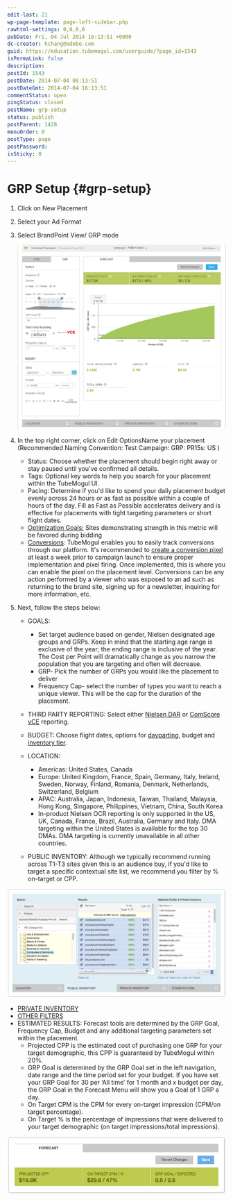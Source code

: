 ```yaml
---
edit-last: 21
wp-page-template: page-left-sidebar.php
rawhtml-settings: 0,0,0,0
pubDate: Fri, 04 Jul 2014 16:13:51 +0000
dc-creator: hchang@adobe.com
guid: https://education.tubemogul.com/userguide/?page_id=1543
isPermaLink: false
description: 
postId: 1543
postDate: 2014-07-04 08:13:51
postDateGmt: 2014-07-04 16:13:51
commentStatus: open
pingStatus: closed
postName: grp-setup
status: publish
postParent: 1428
menuOrder: 0
postType: page
postPassword: 
isSticky: 0
---
```


# GRP Setup {#grp-setup}

1. Click on New Placement
1. Select your Ad Format
1. Select BrandPoint View/ GRP mode   

   [ ![](assets/grp-setup.png)](assets/grp-setup.png)

1. In the top right corner, click on Edit OptionsName your placement  (Recommended Naming Convention: Test Campaign: GRP: PR15s: US )

    * Status: Choose whether the placement should begin right away or stay paused until you've confirmed all details.
    * Tags: Optional key words to help you search for your placement within the TubeMogul UI.
    * Pacing: Determine if you'd like to spend your daily placement budget evenly across 24 hours or as fast as possible within a couple of hours of the day. Fill as Fast as Possible accelerates delivery and is effective for placements with tight targeting parameters or short flight dates.
    * [Optimization Goals:](../../../user-guide/optimization/optimization-goals.md) Sites demonstrating strength in this metric will be favored during bidding
    * [Conversions](conversions.md): TubeMogul enables you to easily track conversions through our platform. It's recommended to  [create a conversion pixel](conversions.md) at least a week prior to campaign launch to ensure proper implementation and pixel firing. Once implemented, this is where you can enable the pixel on the placement level. Conversions can be any action performed by a viewer who was exposed to an ad such as returning to the brand site, signing up for a newsletter, inquiring for more information, etc.

1. Next, follow the steps below:

    * GOALS:

        * Set target audience based on gender, Nielsen designated age groups and GRPs. Keep in mind that the starting age range is exclusive of the year; the ending range is inclusive of the year. The Cost per Point will dramatically change as you narrow the population that you are targeting and often will decrease.
        * GRP- Pick the number of GRPs you would like the placement to deliver
        * Frequency Cap- select the number of types you want to reach a unique viewer. This will be the cap for the duration of the placement.

    * THIRD PARTY REPORTING: Select either [Nielsen DAR](../../../user-guide/measurement/nielsen-ocr-reporting.md) or [ComScore vCE](../../../user-guide/measurement/comscore-vce.md) reporting.
    
    * BUDGET: Choose flight dates, options for [dayparting](../../../user-guide/planning/targeting/targeting-options.md), budget and [inventory tier](../../../user-guide/planning/brand-safety/sitesafe-quality.md).
    
    * LOCATION:
        * Americas: United States, Canada
        * Europe: United Kingdom, France, Spain, Germany, Italy, Ireland, Sweden, Norway, Finland, Romania, Denmark, Netherlands, Switzerland, Belgium
        * APAC: Australia, Japan, Indonesia, Taiwan, Thailand, Malaysia, Hong Kong, Singapore, Philippines, Vietnam, China, South Korea
        * In-product Nielsen OCR reporting is only supported in the US, UK, Canada, France, Brazil, Australia, Germany and Italy. DMA targeting within the United States is available for the top 30 DMAs. DMA targeting is currently unavailable in all other countries.

    * PUBLIC INVENTORY: Although we typically recommend running across T1-T3 sites given this is an audience buy, if you'd like to target a specific contextual site list, we recommend you filter by % on-target  or CPP.

[ ![bp - site cat](assets/bp-site-cat-1024x510.jpeg)](assets/bp-site-cat.jpeg)

   * [PRIVATE INVENTORY](../../../user-guide/planning/private-inventory.md)
   * [OTHER FILTERS](../../../user-guide/planning/targeting/targeting-options.md)
   * ESTIMATED RESULTS: Forecast tools are determined by the GRP Goal, Frequency Cap, Budget and any additional targeting parameters set within the placement.
        * Projected CPP is the estimated cost of purchasing one GRP for your target demographic, this CPP is guaranteed by TubeMogul within 20%.
        * GRP Goal is determined by the GRP Goal set in the left navigation, date range and the time period set for your budget. If you have set your GRP Goal for 30 per ‘All time’ for 1 month and x budget per day, the GRP Goal in the Forecast Menu will show you a Goal of 1 GRP a day.
        * On Target CPM is the CPM for every on-target impression (CPM/on target percentage).
        * On Target % is the percentage of impressions that were delivered to your target demographic (on target impressions/total impressions).

[ ![bp - forecast](assets/bp-forecast.jpeg)](assets/bp-forecast.jpeg)  
